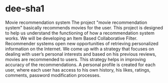 # dee-sha1
Movie recommendation system
The project "movie recommendation system" basically recommends movies for the user.
This project is designed to help us understand the functioning of how a recommendation system works. We will be developing an Item Based Collaborative Filter. 
Recommender systems open new opportunities of retrieving personalized information on the Internet.
We come up with a strategy that focuses on dealing with user’s personal interests and based on his previous reviews, movies are recommended to users.
This strategy helps in improving accuracy of the recommendations.
A personal profile is created for each user, where each user has access to his own history, his likes, ratings, comments, password modification processes.
